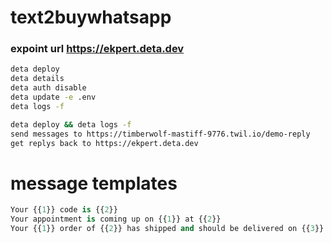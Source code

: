 # text2buywhatsapp
### expoint url https://ekpert.deta.dev
```bash
deta deploy
deta details
deta auth disable
deta update -e .env
deta logs -f 

deta deploy && deta logs -f 
send messages to https://timberwolf-mastiff-9776.twil.io/demo-reply
get replys back to https://ekpert.deta.dev
```

# message templates
```python
Your {{1}} code is {{2}}
Your appointment is coming up on {{1}} at {{2}}
Your {{1}} order of {{2}} has shipped and should be delivered on {{3}}. Details: {{4}}
```